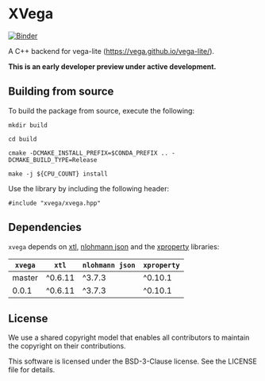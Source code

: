 # XVega

[![Binder](https://mybinder.org/badge_logo.svg)](https://mybinder.org/v2/gh/QuantStack/xvega/stable?urlpath=lab%2Ftree%2Fnotebooks%2Fdemo.ipynb)

A C++ backend for vega-lite (https://vega.github.io/vega-lite/).

**This is an early developer preview under active development.**

## Building from source

To build the package from source, execute the following:

```
mkdir build

cd build

cmake -DCMAKE_INSTALL_PREFIX=$CONDA_PREFIX .. -DCMAKE_BUILD_TYPE=Release

make -j ${CPU_COUNT} install
```

Use the library by including the following header:

```
#include "xvega/xvega.hpp"
```

## Dependencies

`xvega` depends on [xtl](https://github.com/xtensor-stack/xtl), 
[nlohmann json](https://github.com/nlohmann/json) and the 
[xproperty](https://github.com/jupyter-xeus/xproperty) libraries:

|  `xvega`  |  `xtl`  |  `nlohmann json`  |  `xproperty`  |
|-----------|---------|-------------------|---------------|
|  master   | ^0.6.11 |       ^3.7.3      |    ^0.10.1    |
|  0.0.1    | ^0.6.11 |       ^3.7.3      |    ^0.10.1    |

## License

We use a shared copyright model that enables all contributors to maintain the copyright on their contributions.

This software is licensed under the BSD-3-Clause license. See the LICENSE file for details.
